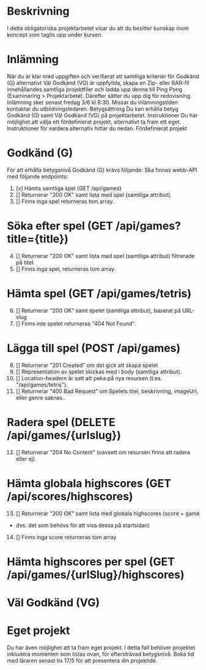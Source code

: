 # Beskrivning
I detta obligatoriska projektarbetet visar du att du besitter kunskap inom koncept som tagits
upp under kursen.
# Inlämning
När du är klar med uppgiften och verifierat att samtliga kriterier för Godkänd (G)
alternativt Väl Godkänd (VG) är uppfyllda, skapa en Zip- eller RAR-fil innehållandes
samtliga projektfiler och ladda upp denna till Ping Pong (Examinering > Projektarbete).
Därefter sätter du upp dig för redovisning.
Inlämning sker senast fredag 3/6 kl 8:30. Missar du inlämningstiden kontaktar du
utbildningsledaren. 
Betygsättning 
Du kan erhålla betyg Godkänd (G) samt Väl Godkänd (VG) på projektarbetet.
Instruktioner
Du har möjlighet att välja ett fördefinierat projekt, alternativt ta fram ett eget. Instruktioner för
vardera alternativ hittar du nedan.
Fördefinierat projekt
# Godkänd (G)
För att erhålla betygsnivå Godkänd (G) krävs följande:
 Ska finnas webb-API med följande endpoints:
 1. [x] Hämta samtliga spel (GET /api/games)
 2. [] Returnerar "200 OK" samt lista med spel (samtliga attribut).
 3. [] Finns inga spel returneras tom array. 
 # Söka efter spel (GET /api/games?title={title})
 4.  [] Returnerar "200 OK" samt lista med spel (samtliga attribut) filtrerade  på titel.
 5. [] Finns inga spel, returneras tom array.
 # Hämta spel (GET /api/games/tetris)
 6. [] Returnerar "200 OK" samt spelet (samtliga attribut), baserat på
URL-slug
7. [] Finns inte spelet returneras "404 Not Found".
# Lägga till spel (POST /api/games)
8. [] Returnerar "201 Created" om det gick att skapa spelet
9. [] Representation av spelet skickas med i body (samtliga
attribut).
10. [] Location-headern är satt att peka på nya resursen (t.ex.
"/api/games/tetris").
11. [] Returnerar "400 Bad Request" om
 Spelets titel, beskrivning, imageUrl, eller genre saknas..
 # Radera spel (DELETE /api/games/{urlslug})
12. [] Returnerar "204 No Content" (oavsett om resursen finns att radera
eller ej).
# Hämta globala highscores (GET /api/scores/highscores)
13. [] Returnerar "200 OK" samt lista med globala highscores (score + game
- dvs. det som behövs för att visa dessa på startsidan)
14. [] Finns inga score returneras tom array
# Hämta highscores per spel (GET /api/games/{urlSlug}/highscores) 

# Väl Godkänd (VG)
 
# Eget projekt
Du har även möjlighet att ta fram eget projekt. I detta fall behöver projektet inkludera
momenten som listas ovan, för eftersträvad betygsnivå. Boka tid med läraren senast tis
17/5 för att presentera din projektidé.
